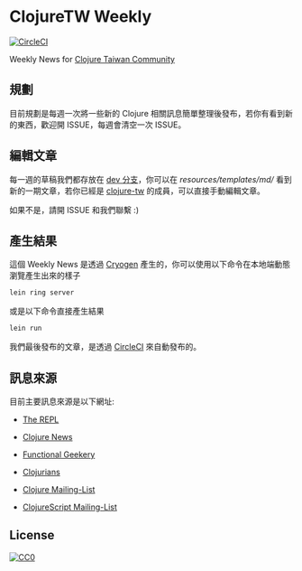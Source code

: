 # ClojureTW Weekly
[![CircleCI](https://circleci.com/gh/clojure-tw/weekly.svg?style=svg)](https://circleci.com/gh/clojure-tw/weekly)

Weekly News for [Clojure Taiwan Community](https://clojure.tw)

## 規劃

目前規劃是每週一次將一些新的 Clojure 相關訊息簡單整理後發布，若你有看到新的東西，歡迎開 ISSUE，每週會清空一次 ISSUE。

## 編輯文章

每一週的草稿我們都存放在 [dev 分支](https://github.com/clojure-tw/weekly/tree/dev/resources/templates/md/posts)，你可以在 *resources/templates/md/* 看到新的一期文章，若你已經是 [clojure-tw](https://github.com/clojure-tw) 的成員，可以直接手動編輯文章。

如果不是，請開 ISSUE 和我們聯繫 :)

## 產生結果

這個 Weekly News 是透過 [Cryogen](http://cryogenweb.org/) 產生的，你可以使用以下命令在本地端動態瀏覽產生出來的樣子

```sh
lein ring server
```

或是以下命令直接產生結果

```sh
lein run
```

我們最後發布的文章，是透過 [CircleCI](https://circleci.com) 來自動發布的。

## 訊息來源

目前主要訊息來源是以下網址:

* [The REPL](https://therepl.net/)

* [Clojure News](https://clojure.news)

* [Functional Geekery](https://www.functionalgeekery.com/)

* [Clojurians](http://clojurians.net/)

* [Clojure Mailing-List](https://groups.google.com/forum/#!forum/clojure)

* [ClojureScript Mailing-List](https://groups.google.com/forum/#!forum/clojurescript)

## License

[![CC0](http://i.creativecommons.org/p/zero/1.0/88x31.png)](http://creativecommons.org/publicdomain/zero/1.0/)
